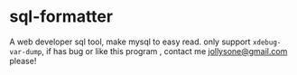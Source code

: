 # sql-formatter
A web developer sql tool, make mysql to easy read. only support `xdebug-var-dump`, if has bug or like this program , contact me jollysone@gmail.com please!
